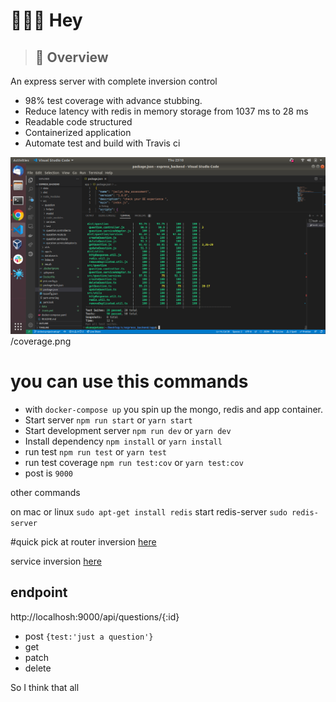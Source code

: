 # 👷🔧🔩 Hey

> ## 👀 Overview

 An express server with complete inversion control

 - 98% test coverage with advance stubbing.
 - Reduce latency with redis in memory storage from 1037 ms to 28 ms
 - Readable code structured 
 - Containerized application 
 - Automate test and build with Travis ci

![97% test coverage](/coverage.png)/coverage.png



# you can use this commands

- with `docker-compose up` you spin up the mongo, redis and app container. 
- Start server `npm run start` or `yarn start` 
- Start  development server `npm run dev` or `yarn dev`
- Install dependency `npm install` or `yarn install`
- run test `npm run test` or `yarn test`
- run test coverage `npm run test:cov` or `yarn test:cov`
- post is `9000`


other commands 

on mac or linux `sudo apt-get install redis`
start redis-server `sudo redis-server`



#quick pick at
  router inversion [here](https://github.com/ekamanelly/express_server_mongodb/blob/master/src/question/question.route.ts)
  
   
  service inversion [here](https://github.com/ekamanelly/express_server_mongodb/blob/master/src/question/question.serviceAdaptor.ts) 



## endpoint 
http://localhosh:9000/api/questions/{:id}

- post `{test:'just a question'}`
- get 
- patch
- delete 


So I think that all 